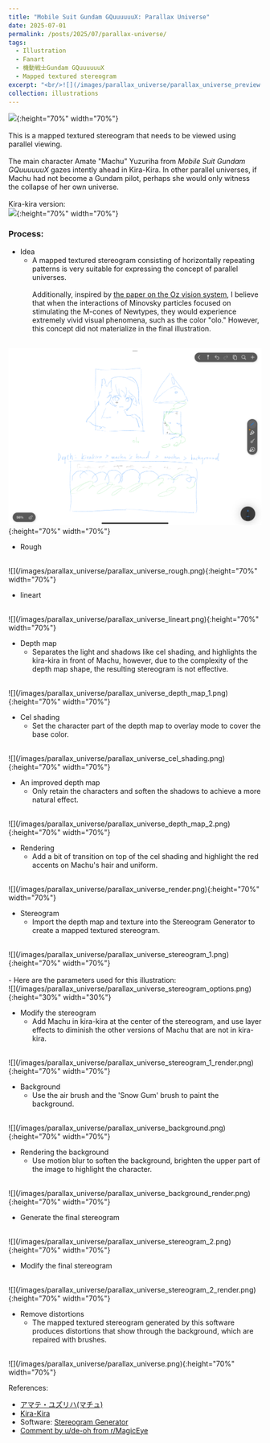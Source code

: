 ```yaml
---
title: "Mobile Suit Gundam GQuuuuuuX: Parallax Universe"
date: 2025-07-01
permalink: /posts/2025/07/parallax-universe/
tags:
  - Illustration
  - Fanart
  - 機動戦士Gundam GQuuuuuuX
  - Mapped textured stereogram
excerpt: "<br/>![](/images/parallax_universe/parallax_universe_preview.png)"
collection: illustrations
---
```


![](/images/parallax_universe/parallax_universe.png){:height="70%" width="70%"}
<br><br>
This is a mapped textured stereogram that needs to be viewed using parallel viewing.
<br><br>
The main character Amate "Machu" Yuzuriha from *Mobile Suit Gundam GQuuuuuuX* gazes intently ahead in Kira-Kira. In other parallel universes, if Machu had not become a Gundam pilot, perhaps she would only witness the collapse of her own universe.
<br><br>
Kira-kira version:
<br>
![](/images/parallax_universe/parallax_universe_kirakira.png){:height="70%" width="70%"}

### Process: 

* Idea
    - A mapped textured stereogram consisting of horizontally repeating patterns is very suitable for expressing the concept of parallel universes.
<br><br>
    Additionally, inspired by [the paper on the Oz vision system](https://www.science.org/doi/10.1126/sciadv.adu1052), I believe that when the interactions of Minovsky particles focused on stimulating the M-cones of Newtypes, they would experience extremely vivid visual phenomena, such as the color "olo." However, this concept did not materialize in the final illustration.
    <br>
![](/images/parallax_universe/parallax_universe_idea.png){:height="70%" width="70%"}

* Rough
<br>
![](/images/parallax_universe/parallax_universe_rough.png){:height="70%" width="70%"}

* lineart

<br>
![](/images/parallax_universe/parallax_universe_lineart.png){:height="70%" width="70%"}

* Depth map
    - Separates the light and shadows like cel shading, and highlights the kira-kira in front of Machu, however, due to the complexity of the depth map shape, the resulting stereogram is not effective.
<br>
![](/images/parallax_universe/parallax_universe_depth_map_1.png){:height="70%" width="70%"}

* Cel shading
    - Set the character part of the depth map to overlay mode to cover the base color.
<br>
![](/images/parallax_universe/parallax_universe_cel_shading.png){:height="70%" width="70%"}

* An improved depth map
    - Only retain the characters and soften the shadows to achieve a more natural effect.
<br>
![](/images/parallax_universe/parallax_universe_depth_map_2.png){:height="70%" width="70%"}

* Rendering
    - Add a bit of transition on top of the cel shading and highlight the red accents on Machu's hair and uniform.
<br>
![](/images/parallax_universe/parallax_universe_render.png){:height="70%" width="70%"}

* Stereogram
    - Import the depth map and texture into the Stereogram Generator to create a mapped textured stereogram.
<br>
![](/images/parallax_universe/parallax_universe_stereogram_1.png){:height="70%" width="70%"}
<br><br>
    - Here are the parameters used for this illustration:
<br>
![](/images/parallax_universe/parallax_universe_stereogram_options.png){:height="30%" width="30%"}

* Modify the stereogram
    - Add Machu in kira-kira at the center of the stereogram, and use layer effects to diminish the other versions of Machu that are not in kira-kira.
<br>
![](/images/parallax_universe/parallax_universe_stereogram_1_render.png){:height="70%" width="70%"}

* Background
    - Use the air brush and the 'Snow Gum' brush to paint the background.
<br>
![](/images/parallax_universe/parallax_universe_background.png){:height="70%" width="70%"}

* Rendering the background
    - Use motion blur to soften the background, brighten the upper part of the image to highlight the character.
<br>
![](/images/parallax_universe/parallax_universe_background_render.png){:height="70%" width="70%"}

* Generate the final stereogram
<br>
![](/images/parallax_universe/parallax_universe_stereogram_2.png){:height="70%" width="70%"}

* Modify the final stereogram
<br>
![](/images/parallax_universe/parallax_universe_stereogram_2_render.png){:height="70%" width="70%"}

* Remove distortions
    - The mapped textured stereogram generated by this software produces distortions that show through the background, which are repaired with brushes.
<br>
![](/images/parallax_universe/parallax_universe.png){:height="70%" width="70%"}

References:
- [アマテ・ユズリハ(マチュ)](https://www.gundam.info/feature/gquuuuuux/character/1/)
- [Kira-Kira](https://gundam.fandom.com/wiki/Kira-Kira)
- Software: [Stereogram Generator](https://github.com/Pixelfest/Sistem)
- [Comment by u/de-oh from r/MagicEye](https://www.reddit.com/r/MagicEye/comments/j1502p/comment/g6x7dlh/?utm_source=share&utm_medium=web3x&utm_name=web3xcss&utm_term=1&utm_content=share_button)
